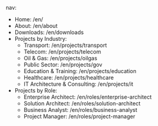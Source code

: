 nav:
  - Home: /en/
  - About: /en/about
  - Downloads: /en/downloads
  - Projects by Industry:
      - Transport: /en/projects/transport
      - Telecom: /en/projects/telecom
      - Oil & Gas: /en/projects/oilgas
      - Public Sector: /en/projects/gov
      - Education & Training: /en/projects/education
      - Healthcare: /en/projects/healthcare
      - IT Architecture & Consulting: /en/projects/it
  - Projects by Role:
      - Enterprise Architect: /en/roles/enterprise-architect
      - Solution Architect: /en/roles/solution-architect
      - Business Analyst: /en/roles/business-analyst
      - Project Manager: /en/roles/project-manager